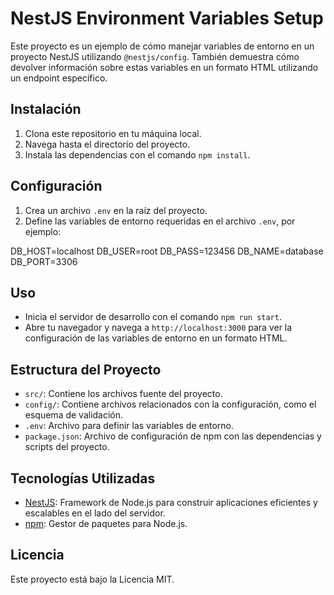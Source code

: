 # NestJS Environment Variables Setup

Este proyecto es un ejemplo de cómo manejar variables de entorno en un proyecto NestJS utilizando `@nestjs/config`. También demuestra cómo devolver información sobre estas variables en un formato HTML utilizando un endpoint específico.

## Instalación

1. Clona este repositorio en tu máquina local.
2. Navega hasta el directorio del proyecto.
3. Instala las dependencias con el comando `npm install`.

## Configuración

1. Crea un archivo `.env` en la raíz del proyecto.
2. Define las variables de entorno requeridas en el archivo `.env`, por ejemplo:

DB_HOST=localhost
DB_USER=root
DB_PASS=123456
DB_NAME=database
DB_PORT=3306


## Uso

- Inicia el servidor de desarrollo con el comando `npm run start`.
- Abre tu navegador y navega a `http://localhost:3000` para ver la configuración de las variables de entorno en un formato HTML.

## Estructura del Proyecto

- `src/`: Contiene los archivos fuente del proyecto.
- `config/`: Contiene archivos relacionados con la configuración, como el esquema de validación.
- `.env`: Archivo para definir las variables de entorno.
- `package.json`: Archivo de configuración de npm con las dependencias y scripts del proyecto.

## Tecnologías Utilizadas

- [NestJS](https://nestjs.com/): Framework de Node.js para construir aplicaciones eficientes y escalables en el lado del servidor.
- [npm](https://www.npmjs.com/): Gestor de paquetes para Node.js.

## Licencia

Este proyecto está bajo la Licencia MIT.
